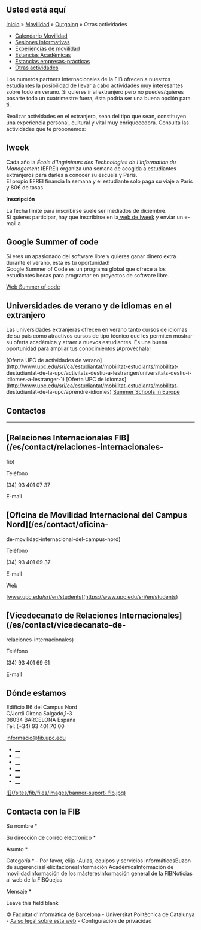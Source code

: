 ## Usted está aquí

[Inicio](/es) » [Movilidad](/es/movilidad) »
[Outgoing](/es/movilidad/outgoing) » Otras actividades

  * [Calendario Movilidad](/es/movilidad/outgoing/calendario-movilidad)
  * [Sesiones Informativas](/es/movilidad/outgoing/sesiones-informativas)
  * [Experiencias de movilidad](/es/movilidad/outgoing/experiencias-de-movilidad)
  * [Estancias Académicas](/es/movilidad/outgoing/estancias-academicas)
  * [Estancias empresas-prácticas](/es/movilidad/outgoing/estancias-empresas-practicas)
  * [Otras actividades](/es/movilidad/outgoing/otras-actividades)

Los numeros partners internacionales de la FIB ofrecen a nuestros estudiantes
la posibilidad de llevar a cabo actividades muy interesantes sobre todo en
verano. Si quieres ir al extranjero pero no puedes/quieres pasarte todo un
cuatrimestre fuera, ésta podría ser una buena opción para ti.

Realizar actividades en el extranjero, sean del tipo que sean, constituyen una
experiencia personal, cultural y vital muy enriquecedora. Consulta las
actividades que te proponemos:

## Iweek

Cada año la _École d'Ingénieurs des Technologies de l'Information du
Management_ (EFREI) organiza una semana de acogida a estudiantes extranjeros
para darles a conocer su escuela y París.  
El propio EFREI financia la semana y el estudiante solo paga su viaje a París
y 80€ de tasas.

**Inscripción**

La fecha límite para inscribirse suele ser mediados de diciembre.  
Si quieres participar, hay que inscribirse en la[ web de
Iweek](https://i-week.fr/#/) y enviar un e-mail a  .



## Google Summer of code

Si eres un apasionado del software libre y quieres ganar dinero extra durante
el verano, esta es tu oportunidad!  
Google Summer of Code es un programa global que ofrece a los estudiantes becas
para programar en proyectos de software libre.

[Web Summer of code](https://developers.google.com/open-source/gsoc/)



## Universidades de verano y de idiomas en el extranjero

Las universidades extranjeras ofrecen en verano tanto cursos de idiomas de su
país como atractivos cursos de tipo técnico que les permiten mostrar su oferta
académica y atraer a nuevos estudiantes. Es una buena oportunidad para ampliar
tus conocimientos ¡Aprovéchala!



[Oferta UPC de actividades de
verano](http://www.upc.edu/sri/ca/estudiantat/mobilitat-estudiants/mobilitat-
destudiantat-de-la-upc/activitats-destiu-a-lestranger/universitats-destiu-i-
idiomes-a-lestranger-1) [Oferta UPC de
idiomas](http://www.upc.edu/sri/ca/estudiantat/mobilitat-estudiants/mobilitat-
destudiantat-de-la-upc/aprendre-idiomes) [Summer Schools in
Europe](http://www.summerschoolsineurope.eu/)

## Contactos

* * *

## [Relaciones Internacionales FIB](/es/contact/relaciones-internacionales-
fib)

Teléfono

(34) 93 401 07 37

E-mail

## [Oficina de Movilidad Internacional del Campus Nord](/es/contact/oficina-
de-movilidad-internacional-del-campus-nord)

Teléfono

(34) 93 401 69 37

E-mail

Web

[www.upc.edu/sri/en/students](https://www.upc.edu/sri/en/students)

## [Vicedecanato de Relaciones Internacionales](/es/contact/vicedecanato-de-
relaciones-internacionales)

Teléfono

(34) 93 401 69 61

E-mail

## Dónde estamos

Edificio B6 del Campus Nord  
C/Jordi Girona Salgado,1-3  
08034 BARCELONA España  
Tel: (+34) 93 401 70 00

[informacio@fib.upc.edu](mailto:informacio@fib.upc.edu)

  * [__](/es/noticies/rss.rss)
  * [__](https://www.facebook.com/fib.upc)
  * [__](https://twitter.com/fib_upc)
  * [__](https://www.flickr.com/photos/fib-upc/albums)
  * [__](https://www.youtube.com/user/mediafib)
  * [__](https://www.instagram.com/fib.upc/)

[![](/sites/fib/files/images/banner-suport-
fib.jpg)](http://suport.fib.upc.edu)

## Contacta con la FIB

Su nombre *

Su dirección de correo electrónico *

Asunto *

Categoría * \- Por favor, elija -Aulas, equipos y servicios informáticosBuzon
de sugerenciasFelicitacionesInformación AcadémicaInformación de
movilidadInformación de los másteresInformación general de la FIBNoticias al
web de la FIBQuejas

Mensaje *

Leave this field blank

© Facultat d'Informàtica de Barcelona - Universitat Politècnica de Catalunya -
[Avíso legal sobre esta web](/es/aviso-legal-sobre-esta-web) \- Configuración
de privacidad

